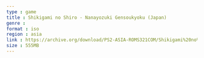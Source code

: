 ```yaml
---
type : game
title : Shikigami no Shiro - Nanayozuki Gensoukyoku (Japan)
genre : 
format : iso
region : asia
link : https://archive.org/download/PS2-ASIA-ROMS321COM/Shikigami%20no%20Shiro%20-%20Nanayozuki%20Gensoukyoku%20%28Japan%29.7z
size : 555MB
---
```

